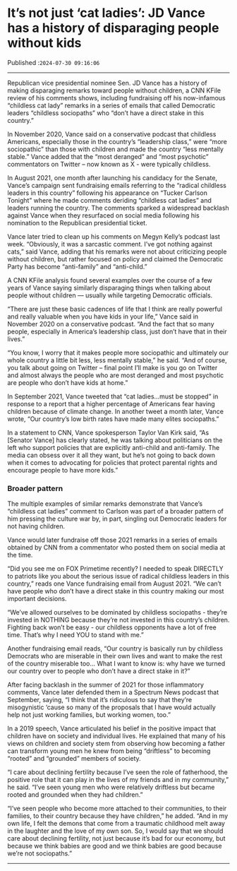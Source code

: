 # It’s not just ‘cat ladies’: JD Vance has a history of disparaging people without kids

Published :`2024-07-30 09:16:06`

---

Republican vice presidential nominee Sen. JD Vance has a history of making disparaging remarks toward people without children, a CNN KFile review of his comments shows, including fundraising off his now-infamous “childless cat lady” remarks in a series of emails that called Democratic leaders “childless sociopaths” who “don’t have a direct stake in this country.”

In November 2020, Vance said on a conservative podcast that childless Americans, especially those in the country’s “leadership class,” were “more sociopathic” than those with children and made the country “less mentally stable.” Vance added that the “most deranged” and “most psychotic” commentators on Twitter – now known as X - were typically childless.

In August 2021, one month after launching his candidacy for the Senate, Vance’s campaign sent fundraising emails referring to the “radical childless leaders in this country” following his appearance on “Tucker Carlson Tonight” where he made comments deriding “childless cat ladies” and leaders running the country. The comments sparked a widespread backlash against Vance when they resurfaced on social media following his nomination to the Republican presidential ticket.

Vance later tried to clean up his comments on Megyn Kelly’s podcast last week. “Obviously, it was a sarcastic comment. I’ve got nothing against cats,” said Vance, adding that his remarks were not about criticizing people without children, but rather focused on policy and claimed the Democratic Party has become “anti-family” and “anti-child.”

A CNN KFile analysis found several examples over the course of a few years of Vance saying similarly disparaging things when talking about people without children — usually while targeting Democratic officials.

“There are just these basic cadences of life that I think are really powerful and really valuable when you have kids in your life,” Vance said in November 2020 on a conservative podcast. “And the fact that so many people, especially in America’s leadership class, just don’t have that in their lives.”

“You know, I worry that it makes people more sociopathic and ultimately our whole country a little bit less, less mentally stable,” he said. “And of course, you talk about going on Twitter – final point I’ll make is you go on Twitter and almost always the people who are most deranged and most psychotic are people who don’t have kids at home.”

In September 2021, Vance tweeted that “cat ladies…must be stopped” in response to a report that a higher percentage of Americans fear having children because of climate change. In another tweet a month later, Vance wrote, “Our country’s low birth rates have made many elites sociopaths.”

In a statement to CNN, Vance spokesperson Taylor Van Kirk said, “As [Senator Vance] has clearly stated, he was talking about politicians on the left who support policies that are explicitly anti-child and anti-family. The media can obsess over it all they want, but he’s not going to back down when it comes to advocating for policies that protect parental rights and encourage people to have more kids.”

### Broader pattern

The multiple examples of similar remarks demonstrate that Vance’s “childless cat ladies” comment to Carlson was part of a broader pattern of him pressing the culture war by, in part, singling out Democratic leaders for not having children.

Vance would later fundraise off those 2021 remarks in a series of emails obtained by CNN from a commentator who posted them on social media at the time.

“Did you see me on FOX Primetime recently? I needed to speak DIRECTLY to patriots like you about the serious issue of radical childless leaders in this country,” reads one Vance fundraising email from August 2021. “We can’t have people who don’t have a direct stake in this country making our most important decisions.

“We’ve allowed ourselves to be dominated by childless sociopaths - they’re invested in NOTHING because they’re not invested in this country’s children. Fighting back won’t be easy - our childless opponents have a lot of free time. That’s why I need YOU to stand with me.”

Another fundraising email reads, “Our country is basically run by childless Democrats who are miserable in their own lives and want to make the rest of the country miserable too… What I want to know is: why have we turned our country over to people who don’t have a direct stake in it?”

After facing backlash in the summer of 2021 for those inflammatory comments, Vance later defended them in a Spectrum News podcast that September, saying, “I think that it’s ridiculous to say that they’re misogynistic ‘cause so many of the proposals that I have would actually help not just working families, but working women, too.”

In a 2019 speech, Vance articulated his belief in the positive impact that children have on society and individual lives. He explained that many of his views on children and society stem from observing how becoming a father can transform young men he knew from being “driftless” to becoming “rooted” and “grounded” members of society.

“I care about declining fertility because I’ve seen the role of fatherhood, the positive role that it can play in the lives of my friends and in my community,” he said. “I’ve seen young men who were relatively driftless but became rooted and grounded when they had children.”

“I’ve seen people who become more attached to their communities, to their families, to their country because they have children,” he added. “And in my own life, I felt the demons that come from a traumatic childhood melt away in the laughter and the love of my own son. So, I would say that we should care about declining fertility, not just because it’s bad for our economy, but because we think babies are good and we think babies are good because we’re not sociopaths.”

---

